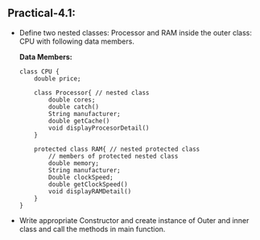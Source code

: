 ## Practical-4.1:

- Define two nested classes: Processor and RAM inside the outer class: CPU with following data members.

    **Data Members:**
    ````
    class CPU {
        double price;
        
        class Processor{ // nested class
            double cores;
            double catch()
            String manufacturer;
            double getCache()
            void displayProcesorDetail()
        }
        
        protected class RAM{ // nested protected class
            // members of protected nested class
            double memory;
            String manufacturer;
            Double clockSpeed;
            double getClockSpeed()
            void displayRAMDetail()
        }
    }
    ````
- Write appropriate Constructor and create instance of Outer and inner class and call the methods in main function.